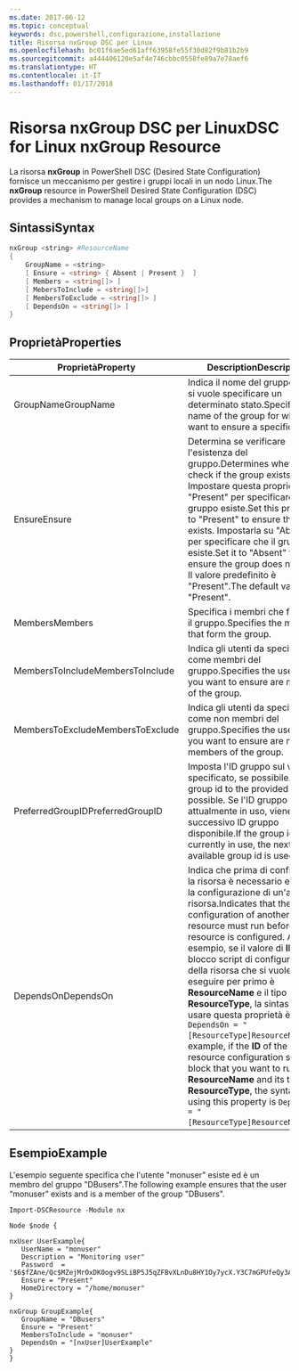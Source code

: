 ```yaml
---
ms.date: 2017-06-12
ms.topic: conceptual
keywords: dsc,powershell,configurazione,installazione
title: Risorsa nxGroup DSC per Linux
ms.openlocfilehash: bc01f6ae5ed61aff63958fe55f30d82f9b81b2b9
ms.sourcegitcommit: a444406120e5af4e746cbbc0558fe89a7e78aef6
ms.translationtype: HT
ms.contentlocale: it-IT
ms.lasthandoff: 01/17/2018
---
```

# <a name="dsc-for-linux-nxgroup-resource"></a><span data-ttu-id="de374-103">Risorsa nxGroup DSC per Linux</span><span class="sxs-lookup"><span data-stu-id="de374-103">DSC for Linux nxGroup Resource</span></span>

<span data-ttu-id="de374-104">La risorsa **nxGroup** in PowerShell DSC (Desired State Configuration) fornisce un meccanismo per gestire i gruppi locali in un nodo Linux.</span><span class="sxs-lookup"><span data-stu-id="de374-104">The **nxGroup** resource in PowerShell Desired State Configuration (DSC) provides a mechanism to manage local groups on a Linux node.</span></span>

## <a name="syntax"></a><span data-ttu-id="de374-105">Sintassi</span><span class="sxs-lookup"><span data-stu-id="de374-105">Syntax</span></span>

```powershell
nxGroup <string> #ResourceName
{
    GroupName = <string>
    [ Ensure = <string> { Absent | Present }  ]
    [ Members = <string[]> ]
    [ MebersToInclude = <string[]>]
    [ MembersToExclude = <string[]> ]
    [ DependsOn = <string[]> ]
}

```

## <a name="properties"></a><span data-ttu-id="de374-106">Proprietà</span><span class="sxs-lookup"><span data-stu-id="de374-106">Properties</span></span>

|  <span data-ttu-id="de374-107">Proprietà</span><span class="sxs-lookup"><span data-stu-id="de374-107">Property</span></span> |  <span data-ttu-id="de374-108">Description</span><span class="sxs-lookup"><span data-stu-id="de374-108">Description</span></span> | 
|---|---|
| <span data-ttu-id="de374-109">GroupName</span><span class="sxs-lookup"><span data-stu-id="de374-109">GroupName</span></span>| <span data-ttu-id="de374-110">Indica il nome del gruppo per cui si vuole specificare un determinato stato.</span><span class="sxs-lookup"><span data-stu-id="de374-110">Specifies the name of the group for which you want to ensure a specific state.</span></span>| 
| <span data-ttu-id="de374-111">Ensure</span><span class="sxs-lookup"><span data-stu-id="de374-111">Ensure</span></span>| <span data-ttu-id="de374-112">Determina se verificare l'esistenza del gruppo.</span><span class="sxs-lookup"><span data-stu-id="de374-112">Determines whether to check if the group exists.</span></span> <span data-ttu-id="de374-113">Impostare questa proprietà su "Present" per specificare che il gruppo esiste.</span><span class="sxs-lookup"><span data-stu-id="de374-113">Set this property to "Present" to ensure the group exists.</span></span> <span data-ttu-id="de374-114">Impostarla su "Absent" per specificare che il gruppo non esiste.</span><span class="sxs-lookup"><span data-stu-id="de374-114">Set it to "Absent" to ensure the group does not exist.</span></span> <span data-ttu-id="de374-115">Il valore predefinito è "Present".</span><span class="sxs-lookup"><span data-stu-id="de374-115">The default value is "Present".</span></span>| 
| <span data-ttu-id="de374-116">Members</span><span class="sxs-lookup"><span data-stu-id="de374-116">Members</span></span>| <span data-ttu-id="de374-117">Specifica i membri che formano il gruppo.</span><span class="sxs-lookup"><span data-stu-id="de374-117">Specifies the members that form the group.</span></span>| 
| <span data-ttu-id="de374-118">MembersToInclude</span><span class="sxs-lookup"><span data-stu-id="de374-118">MembersToInclude</span></span>| <span data-ttu-id="de374-119">Indica gli utenti da specificare come membri del gruppo.</span><span class="sxs-lookup"><span data-stu-id="de374-119">Specifies the users who you want to ensure are members of the group.</span></span>| 
| <span data-ttu-id="de374-120">MembersToExclude</span><span class="sxs-lookup"><span data-stu-id="de374-120">MembersToExclude</span></span>| <span data-ttu-id="de374-121">Indica gli utenti da specificare come non membri del gruppo.</span><span class="sxs-lookup"><span data-stu-id="de374-121">Specifies the users who you want to ensure are not members of the group.</span></span>| 
| <span data-ttu-id="de374-122">PreferredGroupID</span><span class="sxs-lookup"><span data-stu-id="de374-122">PreferredGroupID</span></span>| <span data-ttu-id="de374-123">Imposta l'ID gruppo sul valore specificato, se possibile.</span><span class="sxs-lookup"><span data-stu-id="de374-123">Sets the group id to the provided value if possible.</span></span> <span data-ttu-id="de374-124">Se l'ID gruppo è attualmente in uso, viene usato il successivo ID gruppo disponibile.</span><span class="sxs-lookup"><span data-stu-id="de374-124">If the group id is currently in use, the next available group id is used.</span></span>| 
| <span data-ttu-id="de374-125">DependsOn</span><span class="sxs-lookup"><span data-stu-id="de374-125">DependsOn</span></span> | <span data-ttu-id="de374-126">Indica che prima di configurare la risorsa è necessario eseguire la configurazione di un'altra risorsa.</span><span class="sxs-lookup"><span data-stu-id="de374-126">Indicates that the configuration of another resource must run before this resource is configured.</span></span> <span data-ttu-id="de374-127">Ad esempio, se il valore di **ID** del blocco script di configurazione della risorsa che si vuole eseguire per primo è **ResourceName** e il tipo è **ResourceType**, la sintassi per usare questa proprietà è `DependsOn = "[ResourceType]ResourceName"`.</span><span class="sxs-lookup"><span data-stu-id="de374-127">For example, if the **ID** of the resource configuration script block that you want to run first is **ResourceName** and its type is **ResourceType**, the syntax for using this property is `DependsOn = "[ResourceType]ResourceName"`.</span></span>| 

## <a name="example"></a><span data-ttu-id="de374-128">Esempio</span><span class="sxs-lookup"><span data-stu-id="de374-128">Example</span></span>

<span data-ttu-id="de374-129">L'esempio seguente specifica che l'utente "monuser" esiste ed è un membro del gruppo "DBusers".</span><span class="sxs-lookup"><span data-stu-id="de374-129">The following example ensures that the user “monuser” exists and is a member of the group "DBusers".</span></span>

```
Import-DSCResource -Module nx 

Node $node {

nxUser UserExample{
   UserName = "monuser"
   Description = "Monitoring user"
   Password  =    '$6$fZAne/Qc$MZejMrOxDK0ogv9SLiBP5J5qZFBvXLnDu8HY1Oy7ycX.Y3C7mGPUfeQy3A82ev3zIabhDQnj2ayeuGn02CqE/0'
   Ensure = "Present"
   HomeDirectory = "/home/monuser"
}
 
nxGroup GroupExample{
   GroupName = "DBusers"
   Ensure = "Present"
   MembersToInclude = "monuser"
   DependsOn = "[nxUser]UserExample"            
}
}
```

